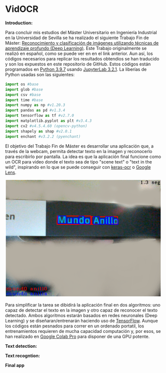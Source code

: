 # VidOCR
**Introduction:**

Para concluir mis estudios del Máster Universitario en Ingeniería Industrial en la Universidad de Sevilla se ha realizado el siguiente Trabajo Fin de Máster: [Reconocimiento y clasificación de imágenes utilizando técnicas de aprendizaje profundo (Deep Learning)](https://hdl.handle.net/11441/151661). Este Trabajo originalmente se realizó en español, como se puede ver en en el link anterior. Aun así, los códigos necesarios para replicar los resultados obtendios se han traducido y son los expuestos en este repositorio de GitHub. Estos códigos están programados en [Python 3.9.7](https://www.python.org/psf-landing/) usando [JupyterLab 3.2.1](https://jupyter.org/). La liberías de Python usadas son las siguientes:

```python
import os #base
import glob #base
import csv #base
import time #base
import numpy as np #v1.20.3
import pandas as pd #v1.3.4
import tensorflow as tf #v2.7.0
import matplotlib.pyplot as plt #v3.4.3
import cv2 #v4.5.4.60 (opencv-python)
import shapely as shap #v2.0.1
import enchant #v3.2.2 (pyenchant)
```
El objetivo del Trabajo Fin de Máster es desarrollar una aplicación que, a través de la webcam, permita detectar texto en la imagen y reconocerlo para escribirlo por pantalla. La idea es que la aplicación final funcione como un OCR para video donde el texto sea de tipo "scene text" o "text in the wild", inspirando en lo que se puede conseguir con [keras-ocr](https://keras-ocr.readthedocs.io/en/latest/) o [Google Lens](https://lens.google/intl/es/).

![Detección, reconocmiento y corrección del título del libro Mundo Anillo](/FinalApp/Result.PNG)

Para simplificar la tarea se dibidirá la aplicación final en dos algoritmos: uno capaz de detectar el texto en la imagen y otro capaz de reconocer el texto detectado. Ambos algoritmos estarán basados en redes neuronales (Deep Learning) y se diseñaran/entrenarán haciendo uso de [TensorFlow](https://www.tensorflow.org/?hl=es-419). Aunque los códigos están pesnados para correr en un ordenado portatil, los entrenamientos requieren de mucha capacidad computación y, por esos, se han realizado en [Google Colab Pro](https://colab.google/) para disponer de una GPU potente.

**Text detection:**


**Text recogntion:**


**Final app**


